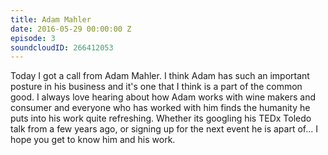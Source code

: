 ```yaml
---
title: Adam Mahler
date: 2016-05-29 00:00:00 Z
episode: 3
soundcloudID: 266412053
---
```


Today I got a call from Adam Mahler. I think Adam has such an important posture in his business and it's one that I think is a part of the common good. I always love hearing about how Adam works with wine makers and consumer and everyone who has worked with him finds the humanity he puts into his work quite refreshing. Whether its googling his TEDx Toledo talk from a few years ago, or signing up for the next event he is apart of... I hope you get to know him and his work.